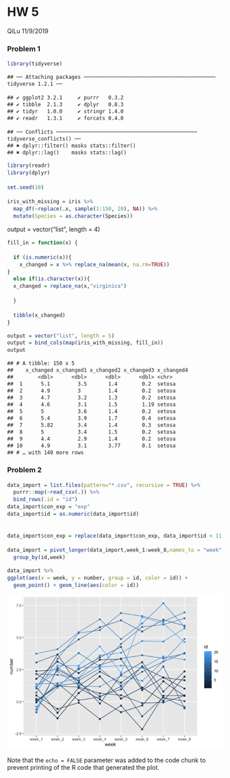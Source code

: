 HW 5
================
QiLu
11/9/2019

### Problem 1

``` r
library(tidyverse)
```

    ## ── Attaching packages ─────────────────────────────────────────── tidyverse 1.2.1 ──

    ## ✔ ggplot2 3.2.1     ✔ purrr   0.3.2
    ## ✔ tibble  2.1.3     ✔ dplyr   0.8.3
    ## ✔ tidyr   1.0.0     ✔ stringr 1.4.0
    ## ✔ readr   1.3.1     ✔ forcats 0.4.0

    ## ── Conflicts ────────────────────────────────────────────── tidyverse_conflicts() ──
    ## ✖ dplyr::filter() masks stats::filter()
    ## ✖ dplyr::lag()    masks stats::lag()

``` r
library(readr)
library(dplyr)

set.seed(10)

iris_with_missing = iris %>% 
  map_df(~replace(.x, sample(1:150, 20), NA)) %>%
  mutate(Species = as.character(Species))
```

output = vector(“list”, length = 4)

``` r
fill_in = function(x) {

  if (is.numeric(x)){
    x_changed = x %>% replace_na(mean(x, na.rm=TRUE))
}
  else if(is.character(x)){
  x_changed = replace_na(x,"virginica")
 
  }
  
  tibble(x_changed)
}
```

``` r
output = vector("list", length = 5)
output = bind_cols(map(iris_with_missing, fill_in))
output
```

    ## # A tibble: 150 x 5
    ##    x_changed x_changed1 x_changed2 x_changed3 x_changed4
    ##        <dbl>      <dbl>      <dbl>      <dbl> <chr>     
    ##  1      5.1         3.5       1.4        0.2  setosa    
    ##  2      4.9         3         1.4        0.2  setosa    
    ##  3      4.7         3.2       1.3        0.2  setosa    
    ##  4      4.6         3.1       1.5        1.19 setosa    
    ##  5      5           3.6       1.4        0.2  setosa    
    ##  6      5.4         3.9       1.7        0.4  setosa    
    ##  7      5.82        3.4       1.4        0.3  setosa    
    ##  8      5           3.4       1.5        0.2  setosa    
    ##  9      4.4         2.9       1.4        0.2  setosa    
    ## 10      4.9         3.1       3.77       0.1  setosa    
    ## # … with 140 more rows

### Problem 2

``` r
data_import = list.files(pattern="*.csv", recursive = TRUE) %>% 
  purrr::map(~read_csv(.)) %>% 
  bind_rows(.id = "id")
data_import$con_exp = "exp"
data_import$id = as.numeric(data_import$id)


data_import$con_exp = replace(data_import$con_exp, data_import$id < 11, "con")

data_import = pivot_longer(data_import,week_1:week_8,names_to = "week", values_to = "number") %>% 
  group_by(id,week)
```

``` r
data_import %>% 
ggplot(aes(x = week, y = number, group = id, color = id)) +
  geom_point() + geom_line(aes(color = id))
```

![](p8105_hw5_ql2370_files/figure-gfm/unnamed-chunk-5-1.png)<!-- -->

Note that the `echo = FALSE` parameter was added to the code chunk to
prevent printing of the R code that generated the plot.
